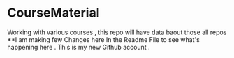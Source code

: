 # CourseMaterial
Working with various courses , this repo will have data baout those all repos
**I am making few Changes here
In the Readme File to see what's happening here .
This is my new Github account .